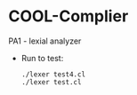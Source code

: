 # COOL-Complier

PA1 - lexial analyzer 

- Run to test:
  ```
  ./lexer test4.cl
  ./lexer test.cl
  ```
